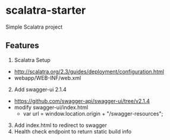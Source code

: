 # scalatra-starter

Simple Scalatra project


## Features

1. Scalatra Setup
  * http://scalatra.org/2.3/guides/deployment/configuration.html
  * webapp/WEB-INF/web.xml
2. Add swagger-ui 2.1.4
  * https://github.com/swagger-api/swagger-ui/tree/v2.1.4
  * modify swagger-ui/index.html
    * var url = window.location.origin + "/swagger-resources";
3. Add index.html to redirect to swagger
4. Health check endpoint to return static build info